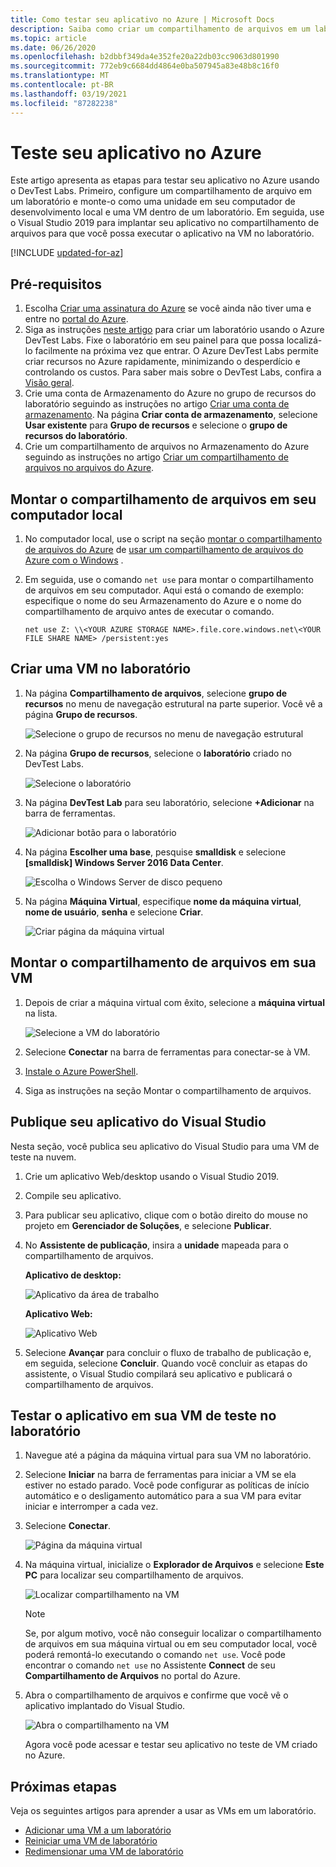 ```yaml
---
title: Como testar seu aplicativo no Azure | Microsoft Docs
description: Saiba como criar um compartilhamento de arquivos em um laboratório e montá-lo em seu computador local e uma máquina virtual no ambiente de laboratório e, em seguida, implantar aplicativos de área de trabalho/Web para o compartilhamento de arquivos e testá-los.
ms.topic: article
ms.date: 06/26/2020
ms.openlocfilehash: b2dbbf349da4e352fe20a22db03cc9063d801990
ms.sourcegitcommit: 772eb9c6684dd4864e0ba507945a83e48b8c16f0
ms.translationtype: MT
ms.contentlocale: pt-BR
ms.lasthandoff: 03/19/2021
ms.locfileid: "87282238"
---
```

# <a name="test-your-app-in-azure"></a>Teste seu aplicativo no Azure 
Este artigo apresenta as etapas para testar seu aplicativo no Azure usando o DevTest Labs. Primeiro, configure um compartilhamento de arquivo em um laboratório e monte-o como uma unidade em seu computador de desenvolvimento local e uma VM dentro de um laboratório. Em seguida, use o Visual Studio 2019 para implantar seu aplicativo no compartilhamento de arquivos para que você possa executar o aplicativo na VM no laboratório.  

[!INCLUDE [updated-for-az](../../includes/updated-for-az.md)]

## <a name="prerequisites"></a>Pré-requisitos 
1. Escolha [Criar uma assinatura do Azure](https://azure.microsoft.com/free/) se você ainda não tiver uma e entre no [portal do Azure](https://portal.azure.com).
2. Siga as instruções [neste artigo](devtest-lab-create-lab.md) para criar um laboratório usando o Azure DevTest Labs. Fixe o laboratório em seu painel para que possa localizá-lo facilmente na próxima vez que entrar. O Azure DevTest Labs permite criar recursos no Azure rapidamente, minimizando o desperdício e controlando os custos. Para saber mais sobre o DevTest Labs, confira a [Visão geral](devtest-lab-overview.md). 
3. Crie uma conta de Armazenamento do Azure no grupo de recursos do laboratório seguindo as instruções no artigo [Criar uma conta de armazenamento](../storage/common/storage-account-create.md). Na página **Criar conta de armazenamento**, selecione **Usar existente** para **Grupo de recursos** e selecione o **grupo de recursos do laboratório**. 
4. Crie um compartilhamento de arquivos no Armazenamento do Azure seguindo as instruções no artigo [Criar um compartilhamento de arquivos no arquivos do Azure](../storage/files/storage-how-to-create-file-share.md). 

## <a name="mount-the-file-share-on-your-local-machine"></a>Montar o compartilhamento de arquivos em seu computador local
1. No computador local, use o script na seção [montar o compartilhamento de arquivos do Azure](../storage/files/storage-how-to-use-files-windows.md#mount-the-azure-file-share) de [usar um compartilhamento de arquivos do Azure com o Windows](../storage/files/storage-how-to-use-files-windows.md) . 
2. Em seguida, use o comando `net use` para montar o compartilhamento de arquivos em seu computador. Aqui está o comando de exemplo: especifique o nome do seu Armazenamento do Azure e o nome do compartilhamento de arquivo antes de executar o comando. 

    `net use Z: \\<YOUR AZURE STORAGE NAME>.file.core.windows.net\<YOUR FILE SHARE NAME> /persistent:yes`

## <a name="create-a-vm-in-the-lab"></a>Criar uma VM no laboratório
1. Na página **Compartilhamento de arquivos**, selecione **grupo de recursos** no menu de navegação estrutural na parte superior. Você vê a página **Grupo de recursos**. 
    
    ![Selecione o grupo de recursos no menu de navegação estrutural](media/test-app-in-azure/select-resource-group-bread-crump.png)
2. Na página **Grupo de recursos**, selecione o **laboratório** criado no DevTest Labs.

    ![Selecione o laboratório](media/test-app-in-azure/select-devtest-lab-in-resource-group.png)
3. Na página **DevTest Lab** para seu laboratório, selecione **+Adicionar** na barra de ferramentas. 

    ![Adicionar botão para o laboratório](media/test-app-in-azure/add-button-in-lab.png)
4. Na página **Escolher uma base**, pesquise **smalldisk** e selecione **[smalldisk] Windows Server 2016 Data Center**. 

    ![Escolha o Windows Server de disco pequeno](media/test-app-in-azure/choose-small-disk-windows-server.png)
5. Na página **Máquina Virtual**, especifique **nome da máquina virtual**, **nome de usuário**, **senha** e selecione **Criar**.    
    
    ![Criar página da máquina virtual](media/test-app-in-azure/create-virtual-machine-page.png)    

## <a name="mount-the-file-share-on-your-vm"></a>Montar o compartilhamento de arquivos em sua VM
1. Depois de criar a máquina virtual com êxito, selecione a **máquina virtual** na lista.    

    ![Selecione a VM do laboratório](media/test-app-in-azure/select-lab-vm.png)
2. Selecione **Conectar** na barra de ferramentas para conectar-se à VM. 
3. [Instale o Azure PowerShell](/powershell/azure/install-az-ps).
4. Siga as instruções na seção Montar o compartilhamento de arquivos. 

## <a name="publish-your-app-from-visual-studio"></a>Publique seu aplicativo do Visual Studio
Nesta seção, você publica seu aplicativo do Visual Studio para uma VM de teste na nuvem.

1. Crie um aplicativo Web/desktop usando o Visual Studio 2019.
2. Compile seu aplicativo.
3. Para publicar seu aplicativo, clique com o botão direito do mouse no projeto em **Gerenciador de Soluções**, e selecione **Publicar**. 
4. No **Assistente de publicação**, insira a **unidade** mapeada para o compartilhamento de arquivos.

    **Aplicativo de desktop:**

    ![Aplicativo da área de trabalho](media/test-app-in-azure/desktop-app.png)

    **Aplicativo Web:**

    ![Aplicativo Web](media/test-app-in-azure/web-app.png)

1. Selecione **Avançar** para concluir o fluxo de trabalho de publicação e, em seguida, selecione **Concluir**. Quando você concluir as etapas do assistente, o Visual Studio compilará seu aplicativo e publicará o compartilhamento de arquivos. 


## <a name="test-the-app-on-your-test-vm-in-the-lab"></a>Testar o aplicativo em sua VM de teste no laboratório

1. Navegue até a página da máquina virtual para sua VM no laboratório. 
2. Selecione **Iniciar** na barra de ferramentas para iniciar a VM se ela estiver no estado parado. Você pode configurar as políticas de início automático e o desligamento automático para a sua VM para evitar iniciar e interromper a cada vez. 
3. Selecione **Conectar**.

    ![Página da máquina virtual](media/test-app-in-azure/virtual-machine-page.png)
4. Na máquina virtual, inicialize o **Explorador de Arquivos** e selecione **Este PC** para localizar seu compartilhamento de arquivos.

    ![Localizar compartilhamento na VM](media/test-app-in-azure/find-share-on-vm.png)

    > [!NOTE]
    > Se, por algum motivo, você não conseguir localizar o compartilhamento de arquivos em sua máquina virtual ou em seu computador local, você poderá remontá-lo executando o comando `net use`. Você pode encontrar o comando `net use` no Assistente **Connect** de seu **Compartilhamento de Arquivos** no portal do Azure.
1. Abra o compartilhamento de arquivos e confirme que você vê o aplicativo implantado do Visual Studio. 

    ![Abra o compartilhamento na VM](media/test-app-in-azure/open-file-share.png)

    Agora você pode acessar e testar seu aplicativo no teste de VM criado no Azure.

## <a name="next-steps"></a>Próximas etapas
Veja os seguintes artigos para aprender a usar as VMs em um laboratório. 

- [Adicionar uma VM a um laboratório](devtest-lab-add-vm.md)
- [Reiniciar uma VM de laboratório](devtest-lab-restart-vm.md)
- [Redimensionar uma VM de laboratório](devtest-lab-resize-vm.md)
